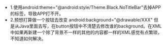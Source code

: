 - 1.使用android:theme="@android:style/Theme.Black.NoTitleBar"去掉APP的标签，导致APP打不开。
- 2.预想打算做一个按钮去改变   android:background="@drawable/XXX" 但是从Java里面去写，在button按钮中不清楚去修改谁的background。在XML中如果再新建一个除了背景不一样的其他的内容都一样的XML感觉有点繁琐，不知道如何解决。
 
